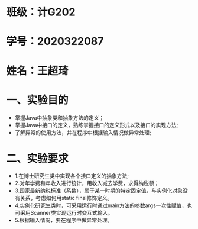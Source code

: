# 班级：计G202 
# 学号：2020322087 
# 姓名：王超琦
# 一、实验目的
- 掌握Java中抽象类和抽象方法的定义； 
- 掌握Java中接口的定义，熟练掌握接口的定义形式以及接口的实现方法;
- 了解异常的使用方法，并在程序中根据输入情况做异常处理;
# 二、实验要求
- 1.在博士研究生类中实现各个接口定义的抽象方法;
- 2.对年学费和年收入进行统计，用收入减去学费，求得纳税额；
- 3.国家最新纳税标准（系数），属于某一时期的特定固定值，与实例化对象没有关系，考虑如何用static  final修饰定义。
- 4.实例化研究生类时，可采用运行时通过main方法的参数args一次性赋值，也可采用Scanner类实现运行时交互式输入。
- 5.根据输入情况，要在程序中做异常处理。
